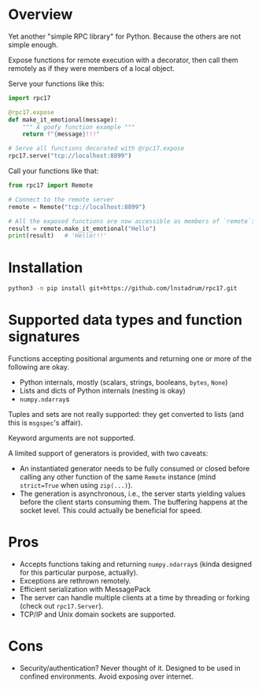 # Overview

Yet another "simple RPC library" for Python. Because the others are not simple enough.

Expose functions for remote execution with a decorator, then call them remotely as if they were members of a local object.

Serve your functions like this:
```python
import rpc17

@rpc17.expose
def make_it_emotional(message):
    """ A goofy function example """
    return f"{message}!!!"

# Serve all functions decorated with @rpc17.expose
rpc17.serve("tcp://localhost:8899")
```

Call your functions like that:
```python
from rpc17 import Remote

# Connect to the remote server
remote = Remote("tcp://localhost:8899")

# All the exposed functions are now accessible as members of `remote`:
result = remote.make_it_emotional("Hello")
print(result)   # 'Hello!!!'
```

# Installation

```bash
python3 -m pip install git+https://github.com/lnstadrum/rpc17.git
```

# Supported data types and function signatures

Functions accepting positional arguments and returning one or more of the following are okay.

 - Python internals, mostly (scalars, strings, booleans, `bytes`, `None`)
 - Lists and dicts of Python internals (nesting is okay)
 - `numpy.ndarray`s

Tuples and sets are not really supported: they get converted to lists (and this is `msgspec`'s affair).

Keyword arguments are not supported.

A limited support of generators is provided, with two caveats:
 - An instantiated generator needs to be fully consumed or closed before calling any other function of the same `Remote` instance (mind `strict=True` when using `zip(...)`).
 - The generation is asynchronous, i.e., the server starts yielding values before the client starts consuming them. The buffering happens at the socket level. This could actually be beneficial for speed.

# Pros

 * Accepts functions taking and returning `numpy.ndarray`s (kinda designed for this particular purpose, actually).
 * Exceptions are rethrown remotely.
 * Efficient serialization with MessagePack
 * The server can handle multiple clients at a time by threading or forking (check out `rpc17.Server`).
 * TCP/IP and Unix domain sockets are supported.

# Cons

 * Security/authentication? Never thought of it. Designed to be used in confined environments. Avoid exposing over internet.

